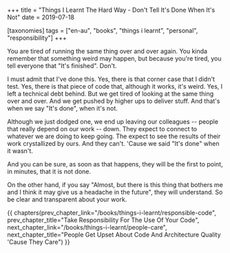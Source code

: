 +++
title = "Things I Learnt The Hard Way - Don't Tell It's Done When It's Not"
date = 2019-07-18

[taxonomies]
tags = ["en-au", "books", "things i learnt", "personal", "responsibility"]
+++

You are tired of running the same thing over and over again. You kinda
remember that something weird may happen, but because you're tired, you tell
everyone that "It's finished". Don't.

<!-- more -->

I must admit that I've done this. Yes, there is that corner case that I didn't
test. Yes, there is that piece of code that, although it works, it's weird.
Yes, I left a technical debt behind. But we get tired of looking at the same
thing over and over. And we get pushed by higher ups to deliver stuff. And
that's when we say "It's done", when it's not.

Although we just dodged one, we end up leaving our colleagues -- people that
really depend on our work -- down. They expect to connect to whatever we are
doing to keep going. The expect to see the results of their work crystallized
by ours. And they can't. 'Cause we said "It's done" when it wasn't.

And you can be sure, as soon as that happens, they will be the first to point,
in minutes, that it is not done.

On the other hand, if you say "Almost, but there is this thing that bothers me
and I think it may give us a headache in the future", they will understand. So
be clear and transparent about your work.

{{ chapters(prev_chapter_link="/books/things-i-learnt/responsible-code", prev_chapter_title="Take Responsibility For The Use Of Your Code", next_chapter_link="/books/things-i-learnt/people-care", next_chapter_title="People Get Upset About Code And Architecture Quality 'Cause They Care") }}
